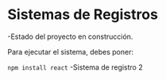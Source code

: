 <h1>Sistemas de Registros</h1>

-Estado del proyecto en construcción.

Para ejecutar el sistema, debes poner: 

```npm install react```
-Sistema de registro 2
